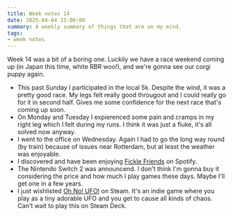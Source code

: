 ```yaml
---
title: Week notes 14
date: 2025-04-04 15:00:00
summary: A weekly summary of things that are on my mind.
tags: 
- week notes
---
```


Week 14 was a bit of a boring one. Luckily we have a race weekend coming up (in Japan this time, white RBR woo!), and we're gonna see our corgi puppy again. 

- This past Sunday I participated in the local 5k. Despite the wind, it was a pretty good race. My legs felt really good througout and I could really go for it in second half. Gives me some confidence for the next race that's coming up soon.
- On Monday and Tuesday I expierenced some pain and cramps in my right leg which I felt during my runs. I think it was just a fluke, it's all solved now anyway.
- I went to the office on Wednesday. Again I had to go the long way round (by train) because of issues near Rotterdam, but at least the weather was enjoyable. 
- I discovered and have been enjoying [Fickle Friends](https://open.spotify.com/artist/1nhSLEYdoBHG6cJ8NDwoF1) on Spotify.
- The Nintendo Switch 2 was announcend. I don't think I'm gonna buy it considering the price and how much I play games these days. Maybe I'll get one in a few years.
- I just wishlisted [Oh No! UFO!](https://store.steampowered.com/app/3314190/Oh_No_UFO/) on Steam. It's an indie game where you play as a tiny adorable UFO and you get to cause all kinds of chaos. Can't wait to play this on Steam Deck.
